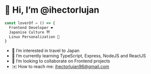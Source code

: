 # 👋 Hi, I’m @ihectorlujan

```javascript
const loverOf = () => {
  Frontend Developer ❤
  Japanise Culture ⛩
  Linux Personalization 🚀
}
```

- 👀 I’m interested in travel to Japan
- 🌱 I’m currently learning TypeScript, Express, NodeJS and ReactJS
- 💞️ I’m looking to collaborate on Frontend projects
- ✉️ How to reach me: ihectorlujan96@gmail.com


<!---
ihectorlujan/ihectorlujan is a ✨ special ✨ repository because its `README.md` (this file) appears on your GitHub profile.
You can click the Preview link to take a look at your changes.
--->
